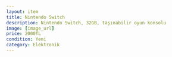 ```yaml
---
layout: item
title: Nintendo Switch
description: Nintendo Switch, 32GB, taşınabilir oyun konsolu
image: [image_url]
price: 2000TL
condition: Yeni
category: Elektronik
---
```

